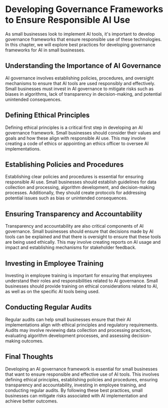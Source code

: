# Developing Governance Frameworks to Ensure Responsible AI Use

As small businesses look to implement AI tools, it's important to develop governance frameworks that ensure responsible use of these technologies. In this chapter, we will explore best practices for developing governance frameworks for AI in small businesses.

Understanding the Importance of AI Governance
---------------------------------------------

AI governance involves establishing policies, procedures, and oversight mechanisms to ensure that AI tools are used responsibly and effectively. Small businesses must invest in AI governance to mitigate risks such as biases in algorithms, lack of transparency in decision-making, and potential unintended consequences.

Defining Ethical Principles
---------------------------

Defining ethical principles is a critical first step in developing an AI governance framework. Small businesses should consider their values and goals and how these align with responsible AI use. This may involve creating a code of ethics or appointing an ethics officer to oversee AI implementations.

Establishing Policies and Procedures
------------------------------------

Establishing clear policies and procedures is essential for ensuring responsible AI use. Small businesses should establish guidelines for data collection and processing, algorithm development, and decision-making processes. Additionally, they should create protocols for addressing potential issues such as bias or unintended consequences.

Ensuring Transparency and Accountability
----------------------------------------

Transparency and accountability are also critical components of AI governance. Small businesses should ensure that decisions made by AI tools can be explained and that there is oversight to ensure that these tools are being used ethically. This may involve creating reports on AI usage and impact and establishing mechanisms for stakeholder feedback.

Investing in Employee Training
------------------------------

Investing in employee training is important for ensuring that employees understand their roles and responsibilities related to AI governance. Small businesses should provide training on ethical considerations related to AI, as well as on the specific AI tools being used.

Conducting Regular Audits
-------------------------

Regular audits can help small businesses ensure that their AI implementations align with ethical principles and regulatory requirements. Audits may involve reviewing data collection and processing practices, evaluating algorithm development processes, and assessing decision-making outcomes.

Final Thoughts
--------------

Developing an AI governance framework is essential for small businesses that want to ensure responsible and effective use of AI tools. This involves defining ethical principles, establishing policies and procedures, ensuring transparency and accountability, investing in employee training, and conducting regular audits. By following these best practices, small businesses can mitigate risks associated with AI implementation and achieve better outcomes.
